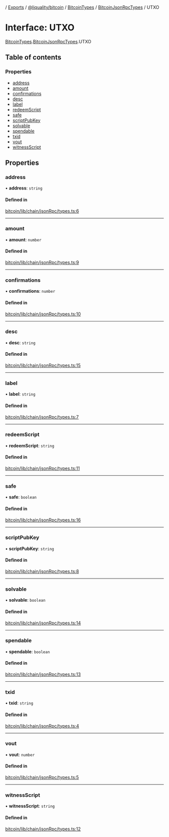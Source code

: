 [](../README.md) / [Exports](../modules.md) / [@liquality/bitcoin](../modules/liquality_bitcoin.md) / [BitcoinTypes](../modules/liquality_bitcoin.BitcoinTypes.md) / [BitcoinJsonRpcTypes](../modules/liquality_bitcoin.BitcoinTypes.BitcoinJsonRpcTypes.md) / UTXO

# Interface: UTXO

[BitcoinTypes](../modules/liquality_bitcoin.BitcoinTypes.md).[BitcoinJsonRpcTypes](../modules/liquality_bitcoin.BitcoinTypes.BitcoinJsonRpcTypes.md).UTXO

## Table of contents

### Properties

- [address](liquality_bitcoin.BitcoinTypes.BitcoinJsonRpcTypes.UTXO.md#address)
- [amount](liquality_bitcoin.BitcoinTypes.BitcoinJsonRpcTypes.UTXO.md#amount)
- [confirmations](liquality_bitcoin.BitcoinTypes.BitcoinJsonRpcTypes.UTXO.md#confirmations)
- [desc](liquality_bitcoin.BitcoinTypes.BitcoinJsonRpcTypes.UTXO.md#desc)
- [label](liquality_bitcoin.BitcoinTypes.BitcoinJsonRpcTypes.UTXO.md#label)
- [redeemScript](liquality_bitcoin.BitcoinTypes.BitcoinJsonRpcTypes.UTXO.md#redeemscript)
- [safe](liquality_bitcoin.BitcoinTypes.BitcoinJsonRpcTypes.UTXO.md#safe)
- [scriptPubKey](liquality_bitcoin.BitcoinTypes.BitcoinJsonRpcTypes.UTXO.md#scriptpubkey)
- [solvable](liquality_bitcoin.BitcoinTypes.BitcoinJsonRpcTypes.UTXO.md#solvable)
- [spendable](liquality_bitcoin.BitcoinTypes.BitcoinJsonRpcTypes.UTXO.md#spendable)
- [txid](liquality_bitcoin.BitcoinTypes.BitcoinJsonRpcTypes.UTXO.md#txid)
- [vout](liquality_bitcoin.BitcoinTypes.BitcoinJsonRpcTypes.UTXO.md#vout)
- [witnessScript](liquality_bitcoin.BitcoinTypes.BitcoinJsonRpcTypes.UTXO.md#witnessscript)

## Properties

### address

• **address**: `string`

#### Defined in

[bitcoin/lib/chain/jsonRpc/types.ts:6](https://github.com/liquality/chainabstractionlayer/blob/c190aa67/packages/bitcoin/lib/chain/jsonRpc/types.ts#L6)

___

### amount

• **amount**: `number`

#### Defined in

[bitcoin/lib/chain/jsonRpc/types.ts:9](https://github.com/liquality/chainabstractionlayer/blob/c190aa67/packages/bitcoin/lib/chain/jsonRpc/types.ts#L9)

___

### confirmations

• **confirmations**: `number`

#### Defined in

[bitcoin/lib/chain/jsonRpc/types.ts:10](https://github.com/liquality/chainabstractionlayer/blob/c190aa67/packages/bitcoin/lib/chain/jsonRpc/types.ts#L10)

___

### desc

• **desc**: `string`

#### Defined in

[bitcoin/lib/chain/jsonRpc/types.ts:15](https://github.com/liquality/chainabstractionlayer/blob/c190aa67/packages/bitcoin/lib/chain/jsonRpc/types.ts#L15)

___

### label

• **label**: `string`

#### Defined in

[bitcoin/lib/chain/jsonRpc/types.ts:7](https://github.com/liquality/chainabstractionlayer/blob/c190aa67/packages/bitcoin/lib/chain/jsonRpc/types.ts#L7)

___

### redeemScript

• **redeemScript**: `string`

#### Defined in

[bitcoin/lib/chain/jsonRpc/types.ts:11](https://github.com/liquality/chainabstractionlayer/blob/c190aa67/packages/bitcoin/lib/chain/jsonRpc/types.ts#L11)

___

### safe

• **safe**: `boolean`

#### Defined in

[bitcoin/lib/chain/jsonRpc/types.ts:16](https://github.com/liquality/chainabstractionlayer/blob/c190aa67/packages/bitcoin/lib/chain/jsonRpc/types.ts#L16)

___

### scriptPubKey

• **scriptPubKey**: `string`

#### Defined in

[bitcoin/lib/chain/jsonRpc/types.ts:8](https://github.com/liquality/chainabstractionlayer/blob/c190aa67/packages/bitcoin/lib/chain/jsonRpc/types.ts#L8)

___

### solvable

• **solvable**: `boolean`

#### Defined in

[bitcoin/lib/chain/jsonRpc/types.ts:14](https://github.com/liquality/chainabstractionlayer/blob/c190aa67/packages/bitcoin/lib/chain/jsonRpc/types.ts#L14)

___

### spendable

• **spendable**: `boolean`

#### Defined in

[bitcoin/lib/chain/jsonRpc/types.ts:13](https://github.com/liquality/chainabstractionlayer/blob/c190aa67/packages/bitcoin/lib/chain/jsonRpc/types.ts#L13)

___

### txid

• **txid**: `string`

#### Defined in

[bitcoin/lib/chain/jsonRpc/types.ts:4](https://github.com/liquality/chainabstractionlayer/blob/c190aa67/packages/bitcoin/lib/chain/jsonRpc/types.ts#L4)

___

### vout

• **vout**: `number`

#### Defined in

[bitcoin/lib/chain/jsonRpc/types.ts:5](https://github.com/liquality/chainabstractionlayer/blob/c190aa67/packages/bitcoin/lib/chain/jsonRpc/types.ts#L5)

___

### witnessScript

• **witnessScript**: `string`

#### Defined in

[bitcoin/lib/chain/jsonRpc/types.ts:12](https://github.com/liquality/chainabstractionlayer/blob/c190aa67/packages/bitcoin/lib/chain/jsonRpc/types.ts#L12)
